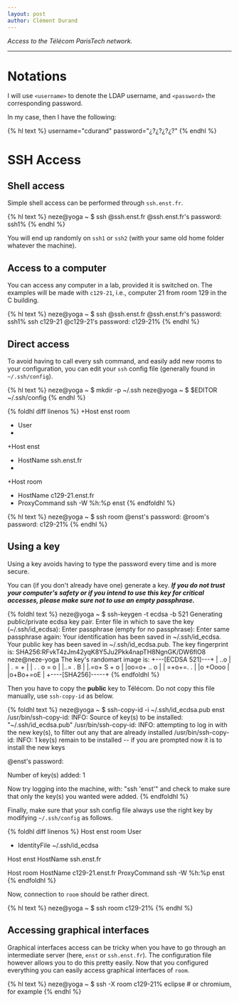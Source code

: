 ```yaml
---
layout: post
author: Clément Durand
---
```


*Access to the Télécom ParisTech network.*

---

# Notations

I will use `<username>` to denote the LDAP username, and `<password>` the corresponding password.

In my case, then I have the following:

{% hl text %}
 username="cdurand"
 password="¿?¿?¿?¿?"
{% endhl %}

# SSH Access

## Shell access

Simple shell access can be performed through `ssh.enst.fr`.

{% hl text %}
 neze@yoga ~ $ ssh <username>@ssh.enst.fr
 <username>@ssh.enst.fr's password:
 ssh1%
{% endhl %}

You will end up randomly on `ssh1` or `ssh2` (with your same old home folder whatever the machine).

## Access to a computer

You can access any computer in a lab, provided it is switched on. The examples will be made with `c129-21`, i.e., computer 21 from room 129 in the C building.

{% hl text %}
 neze@yoga ~ $ ssh <username>@ssh.enst.fr
 <username>@ssh.enst.fr's password:
 ssh1% ssh c129-21
 <username>@c129-21's password:
 c129-21%
{% endhl %}

## Direct access

To avoid having to call every ssh command, and easily add new rooms to your configuration, you can edit your `ssh` config file (generally found in `~/.ssh/config`).

{% hl text %}
 neze@yoga ~ $ mkdir -p ~/.ssh
 neze@yoga ~ $ $EDITOR ~/.ssh/config
{% endhl %}

{% foldhl diff linenos %}
+Host enst room
+  User <username>
+
+Host enst
+  HostName ssh.enst.fr
+
+Host room
+  HostName c129-21.enst.fr
+  ProxyCommand ssh -W %h:%p enst
{% endfoldhl %}

{% hl text %}
 neze@yoga ~ $ ssh room
 <username>@enst's password:
 <username>@room's password:
 c129-21%
{% endhl %}

## Using a key

Using a key avoids having to type the password every time and is more secure.

You can (if you don't already have one) generate a key. ***If you do not trust
your computer's safety or if you intend to use this key for critical accesses,
please make sure not to use an empty passphrase.***

{% foldhl text %}
 neze@yoga ~ $ ssh-keygen -t ecdsa -b 521
 Generating public/private ecdsa key pair.
 Enter file in which to save the key (~/.ssh/id_ecdsa):
 Enter passphrase (empty for no passphrase):
 Enter same passphrase again:
 Your identification has been saved in ~/.ssh/id_ecdsa.
 Your public key has been saved in ~/.ssh/id_ecdsa.pub.
 The key fingerprint is:
 SHA256:RFvkT4zJm42yqK8Y5Ju2Pkk4napTH8NgnGK/DW6flO8 neze@neze-yoga
 The key's randomart image is:
 +---[ECDSA 521]---+
 |        ..o      |
 |       . = +     |
 | . .    o = o    |
 |..=    .   B     |
 |.=o+    S + o    |
 |oo=o+ .. o       |
 | =+o+=. .        |
 |o +Oooo          |
 |o+Bo+=oE         |
 +----[SHA256]-----+
{% endfoldhl %}

Then you have to copy the **public** key to Télécom. Do not copy this file manually, use `ssh-copy-id` as below.

{% foldhl text %}
 neze@yoga ~ $ ssh-copy-id -i ~/.ssh/id_ecdsa.pub enst
 /usr/bin/ssh-copy-id: INFO: Source of key(s) to be installed: "~/.ssh/id_ecdsa.pub"
 /usr/bin/ssh-copy-id: INFO: attempting to log in with the new key(s), to filter out any that are already installed
 /usr/bin/ssh-copy-id: INFO: 1 key(s) remain to be installed -- if you are prompted now it is to install the new keys
 
 <username>@enst's password:
 
 Number of key(s) added: 1
 
 Now try logging into the machine, with:   "ssh 'enst'"
 and check to make sure that only the key(s) you wanted were added.
{% endfoldhl %}

Finally, make sure that your ssh config file always use the right key by modifying `~/.ssh/config` as follows.

{% foldhl diff linenos %}
 Host enst room
   User <username>
+  IdentityFile ~/.ssh/id_ecdsa
 
 Host enst
   HostName ssh.enst.fr
 
 Host room
   HostName c129-21.enst.fr
   ProxyCommand ssh -W %h:%p enst
{% endfoldhl %}

Now, connection to `room` should be rather direct.

{% hl text %}
 neze@yoga ~ $ ssh room
 c129-21%
{% endhl %}

## Accessing graphical interfaces

Graphical interfaces access can be tricky when you have to go through an
intermediate server (here, `enst` or `ssh.enst.fr`). The configuration file
however allows you to do this pretty easily. Now that you configured everything
you can easily access graphical interfaces of `room`.

{% hl text %}
 neze@yoga ~ $ ssh -X room
 c129-21% eclipse          # or chromium, for example
{% endhl %}
